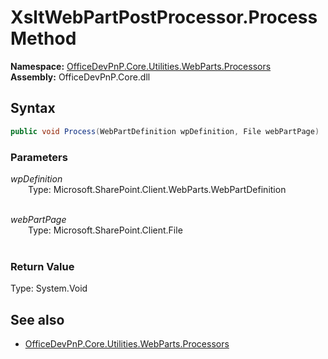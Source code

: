 # XsltWebPartPostProcessor.Process Method  
**Namespace:** [OfficeDevPnP.Core.Utilities.WebParts.Processors](OfficeDevPnP.Core.Utilities.WebParts.Processors.md)  
**Assembly:** OfficeDevPnP.Core.dll  
## Syntax
```C#
public void Process(WebPartDefinition wpDefinition, File webPartPage)
```
### Parameters
*wpDefinition*  
&emsp;&emsp;Type: Microsoft.SharePoint.Client.WebParts.WebPartDefinition  
&emsp;&emsp;  
  
*webPartPage*  
&emsp;&emsp;Type: Microsoft.SharePoint.Client.File  
&emsp;&emsp;  
  
### Return Value
Type: System.Void  

## See also
- [OfficeDevPnP.Core.Utilities.WebParts.Processors](OfficeDevPnP.Core.Utilities.WebParts.Processors.md)
